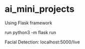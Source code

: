 # ai_mini_projects

Using Flask framework

run python3 -m flask run

Facial Detection: localhost:5000/live
